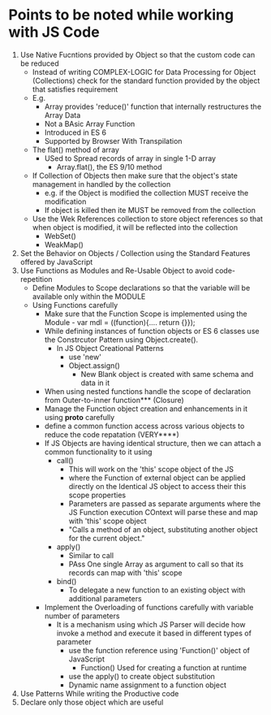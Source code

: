 # Points to be noted while working with JS Code
1. Use Native Fucntions provided by Object so that the custom code can be reduced
    - Instead of writing COMPLEX-LOGIC for Data Processing for Object (Collections) check for the standard function provided by the object that satisfies requirement  
    - E.g.
        - Array provides 'reduce()' function that internally restructures the Array Data
        - Not a BAsic Array Function
        - Introduced in ES 6
        - Supported by Browser With Transpilation
    - The flat()  method of array
        - USed to Spread records of array in single 1-D array
            - Array.flat(), the ES 9/10 method
    - If Collection of Objects then make sure that the object's state management in handled by the collection
        - e.g. if the Object is modified the collection MUST receive the modification
        - If object is killed then ite MUST be removed from the collection           
    - Use the Wek References collection to store object references so that when object is modified, it will be reflected into the collection
        - WebSet()
        - WeakMap()     
2. Set the Behavior on Objects /  Collection using the Standard Features offered by JavaScript 
3. Use Functions as Modules and Re-Usable Object to avoid code-repetition  
    -  Define Modules to Scope declarations so that the variable will be available only within the MODULE 
    - Using Functions carefully
        - Make sure that the Function Scope is implemented using the Module
                - var mdl = ((function){.... return {}});
        - While defining instances of function objects or ES 6 classes use the Constrcutor Pattern using Object.create().
            - In JS Object Creational Patterns  
                - use 'new'
                - Object.assign()
                    - New Blank object is created with same schema and data in it        
        - When using nested functions handle the scope of declaration from Outer-to-inner function*** (Closure)
        - Manage the Function object creation and enhancements in it using __proto__ carefully
        - define a common function access across various objects to reduce the code repatation (VERY****)
        - If JS Objects are having identical structure, then we can attach a common functionality to it using 
            - call()
                - This will work on the 'this' scope object of the JS
                - where the Function of external object can be applied directly on the Identical JS object to access their this scope properties
                - Parameters are passed as separate arguments where the JS Function execution COntext will parse these and map with 'this' scope object
                - "Calls a method of an object, substituting another object for the current object."
            - apply()
                - Similar to call
                - PAss One single Array as argument to call so that its records can map with 'this' scope
            - bind()
                - To delegate a new function to an existing object with additional parameters
        - Implement the Overloading of functions carefully with variable number of parameters 
            - It is a mechanism using which JS Parser will decide how invoke a method and execute it based in different types of parameter
                - use the function reference using 'Function()' object of JavaScript
                    - Function() Used for creating a function at runtime
                - use the apply() to create object substitution
                - Dynamic name assignment to a function object          
4. Use Patterns While writing the Productive code
5. Declare only those object which are useful